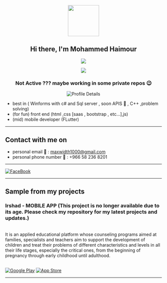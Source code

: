 <div align="center" >
  <img src="https://media.giphy.com/media/hvRJCLFzcasrR4ia7z/giphy.gif" width="100px">
</div>

<h2  align="center"> Hi there, I'm Mohammed Haimour </h2>

<div align="center" >
  
![](https://github-widgetbox.vercel.app/api/profile?username=mohammed-haimour&data=repositories,commits&theme=nautilus)

![](https://komarev.com/ghpvc/?username=mohammed-haimour&color=green)

<h3>Not Active ??? maybe working in some private repos 😉</h3>

![](http://github-profile-summary-cards.vercel.app/api/cards/profile-details?username=mohammed-haimour&theme=blue_green "Profile Details")
</div>



- best in ( Winforms with c# and Sql server , soon APIS 🫡 , C++ ,problem solving)
- (for fun) front end (html ,css [saas , bootstrap , etc...],js)
- (mid) mobile developer (FLutter)

<hr>


<h2> Contact with me on </h2>

- personal email 📨 : maxwidth1000@gmail.com
- personal phone number 📱 : +966 58 236 8201
 
<hr>


<p> <a href="https://www.facebook.com/profile.php?id=100056578988785" target="_blank"><img alt="FaceBook" src="https://img.shields.io/badge/Facebook-4267B2.svg?style=for-the-badge&logo=facebook&logoColor=white" /></a>

<hr>

<h2> Sample from my projects </h2>

### Irshad - MOBILE APP (This project is no longer available due to its age. Please check my repository for my latest projects and updates.)

<br>
It is an applied educational platform whose counseling programs aimed at families, specialists and teachers aim to support the development of children and treat their problems of different characteristics and levels in all their life stages, especially the critical ones, from the beginning of pregnancy through early childhood until adulthood.
<br>
<br>

<p><a href="https://play.google.com/store/apps/details?id=wed.notunot.irhad&hl=ar&gl=US" target="_blank"><img alt="Google Play" src="https://img.shields.io/badge/Get%20it%20on%20google%20play-blue.svg?style=for-the-badge&logo=google-play" /></a> <a href="https://apps.apple.com/sa/app/%D8%A5%D8%B1%D8%B4%D8%A7%D8%AF/id6449191134" target="_blank"><img alt="App Store" src="https://img.shields.io/badge/Get%20it%20on%20app%20store-black.svg?style=for-the-badge&logo=app-store&logoColor=white" /></a><p>

<hr>


